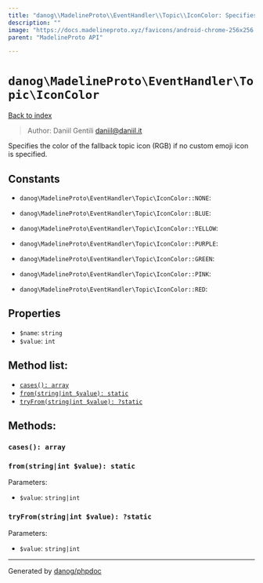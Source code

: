```yaml
---
title: "danog\\MadelineProto\\EventHandler\\Topic\\IconColor: Specifies the color of the fallback topic icon (RGB) if no custom emoji icon is specified."
description: ""
image: "https://docs.madelineproto.xyz/favicons/android-chrome-256x256.png"
parent: "MadelineProto API"

---
```

# `danog\MadelineProto\EventHandler\Topic\IconColor`
[Back to index](../../../../index.html)

> Author: Daniil Gentili <daniil@daniil.it>  
  

Specifies the color of the fallback topic icon (RGB) if no custom emoji icon is specified.  




## Constants
* `danog\MadelineProto\EventHandler\Topic\IconColor::NONE`: 

* `danog\MadelineProto\EventHandler\Topic\IconColor::BLUE`: 

* `danog\MadelineProto\EventHandler\Topic\IconColor::YELLOW`: 

* `danog\MadelineProto\EventHandler\Topic\IconColor::PURPLE`: 

* `danog\MadelineProto\EventHandler\Topic\IconColor::GREEN`: 

* `danog\MadelineProto\EventHandler\Topic\IconColor::PINK`: 

* `danog\MadelineProto\EventHandler\Topic\IconColor::RED`: 

## Properties
* `$name`: `string` 
* `$value`: `int` 

## Method list:
* [`cases(): array`](#cases-array)
* [`from(string|int $value): static`](#from-string-int-value-static)
* [`tryFrom(string|int $value): ?static`](#tryfrom-string-int-value-static)

## Methods:
### `cases(): array`





### `from(string|int $value): static`




Parameters:

* `$value`: `string|int`   



### `tryFrom(string|int $value): ?static`




Parameters:

* `$value`: `string|int`   



---
Generated by [danog/phpdoc](https://phpdoc.daniil.it)
